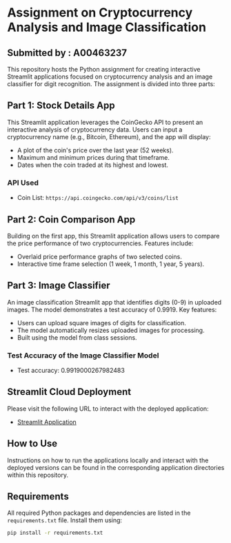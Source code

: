 # Assignment on Cryptocurrency Analysis and Image Classification

## Submitted by : A00463237

This repository hosts the Python assignment for creating interactive Streamlit applications focused on cryptocurrency analysis and an image classifier for digit recognition. The assignment is divided into three parts:

## Part 1: Stock Details App

This Streamlit application leverages the CoinGecko API to present an interactive analysis of cryptocurrency data. Users can input a cryptocurrency name (e.g., Bitcoin, Ethereum), and the app will display:

- A plot of the coin's price over the last year (52 weeks).
- Maximum and minimum prices during that timeframe.
- Dates when the coin traded at its highest and lowest.

### API Used

- Coin List: `https://api.coingecko.com/api/v3/coins/list`

## Part 2: Coin Comparison App

Building on the first app, this Streamlit application allows users to compare the price performance of two cryptocurrencies. Features include:

- Overlaid price performance graphs of two selected coins.
- Interactive time frame selection (1 week, 1 month, 1 year, 5 years).

## Part 3: Image Classifier

An image classification Streamlit app that identifies digits (0-9) in uploaded images. The model demonstrates a test accuracy of 0.9919. Key features:

- Users can upload square images of digits for classification.
- The model automatically resizes uploaded images for processing.
- Built using the model from class sessions.

### Test Accuracy of the Image Classifier Model

- Test accuracy: 0.9919000267982483

## Streamlit Cloud Deployment

Please visit the following URL to interact with the deployed application:

- [Streamlit Application](https://streamlit.io/cloud)


## How to Use

Instructions on how to run the applications locally and interact with the deployed versions can be found in the corresponding application directories within this repository.

## Requirements

All required Python packages and dependencies are listed in the `requirements.txt` file. Install them using:

```sh
pip install -r requirements.txt
